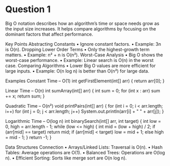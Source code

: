 # Question 1 
Big O notation describes how an algorithm’s time or space needs grow as the input size increases. It helps compare algorithms by focusing on the dominant factors that affect performance.

Key Points
   Abstracting Constants
	•	Ignore constant factors.
	•	Example: 3n is O(n).
	Dropping Lower Order Terms
	•	Only the highest-growth term matters.
	•	Example: n² + n is O(n²).
	Worst-Case Analysis
	•	Big O shows the worst-case performance.
	•	Example: Linear search is O(n) in the worst case.
	Comparing Algorithms
	•	Lower Big O values are more efficient for large inputs.
	•	Example: O(n log n) is better than O(n²) for large data.


 Examples
Constant Time – O(1)
  int getFirstElement(int[] arr) {
    return arr[0];
  }

Linear Time – O(n)
  int sumArray(int[] arr) {
    int sum = 0;
    for (int x : arr)
        sum += x;
    return sum;
  }

Quadratic Time – O(n²)
  void printPairs(int[] arr) {
    for (int i = 0; i < arr.length; i++)
        for (int j = 0; j < arr.length; j++)
            System.out.println(arr[i] + " " + arr[j]);
  }

Logarithmic Time – O(log n)
  int binarySearch(int[] arr, int target) {
    int low = 0, high = arr.length - 1;
     while (low <= high) {
        int mid = (low + high) / 2;
        if (arr[mid] == target) return mid;
        if (arr[mid] < target) low = mid + 1;
        else high = mid - 1;
    }
    return -1;
  }


Data Structures Connection
	•	Arrays/Linked Lists:
Traversal is O(n).
	•	Hash Tables:
Average operations are O(1).
	•	Balanced Trees:
Operations are O(log n).
	•	Efficient Sorting:
Sorts like merge sort are O(n log n).

